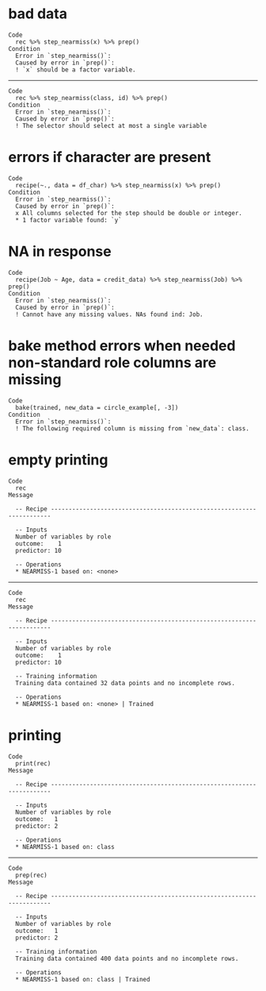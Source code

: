 # bad data

    Code
      rec %>% step_nearmiss(x) %>% prep()
    Condition
      Error in `step_nearmiss()`:
      Caused by error in `prep()`:
      ! `x` should be a factor variable.

---

    Code
      rec %>% step_nearmiss(class, id) %>% prep()
    Condition
      Error in `step_nearmiss()`:
      Caused by error in `prep()`:
      ! The selector should select at most a single variable

# errors if character are present

    Code
      recipe(~., data = df_char) %>% step_nearmiss(x) %>% prep()
    Condition
      Error in `step_nearmiss()`:
      Caused by error in `prep()`:
      x All columns selected for the step should be double or integer.
      * 1 factor variable found: `y`

# NA in response

    Code
      recipe(Job ~ Age, data = credit_data) %>% step_nearmiss(Job) %>% prep()
    Condition
      Error in `step_nearmiss()`:
      Caused by error in `prep()`:
      ! Cannot have any missing values. NAs found ind: Job.

# bake method errors when needed non-standard role columns are missing

    Code
      bake(trained, new_data = circle_example[, -3])
    Condition
      Error in `step_nearmiss()`:
      ! The following required column is missing from `new_data`: class.

# empty printing

    Code
      rec
    Message
      
      -- Recipe ----------------------------------------------------------------------
      
      -- Inputs 
      Number of variables by role
      outcome:    1
      predictor: 10
      
      -- Operations 
      * NEARMISS-1 based on: <none>

---

    Code
      rec
    Message
      
      -- Recipe ----------------------------------------------------------------------
      
      -- Inputs 
      Number of variables by role
      outcome:    1
      predictor: 10
      
      -- Training information 
      Training data contained 32 data points and no incomplete rows.
      
      -- Operations 
      * NEARMISS-1 based on: <none> | Trained

# printing

    Code
      print(rec)
    Message
      
      -- Recipe ----------------------------------------------------------------------
      
      -- Inputs 
      Number of variables by role
      outcome:   1
      predictor: 2
      
      -- Operations 
      * NEARMISS-1 based on: class

---

    Code
      prep(rec)
    Message
      
      -- Recipe ----------------------------------------------------------------------
      
      -- Inputs 
      Number of variables by role
      outcome:   1
      predictor: 2
      
      -- Training information 
      Training data contained 400 data points and no incomplete rows.
      
      -- Operations 
      * NEARMISS-1 based on: class | Trained

